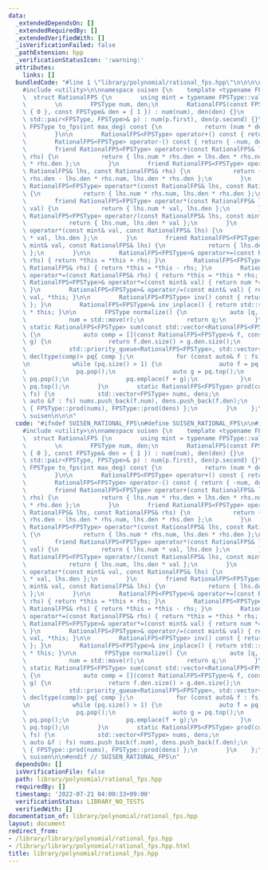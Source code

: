 ```yaml
---
data:
  _extendedDependsOn: []
  _extendedRequiredBy: []
  _extendedVerifiedWith: []
  _isVerificationFailed: false
  _pathExtension: hpp
  _verificationStatusIcon: ':warning:'
  attributes:
    links: []
  bundledCode: "#line 1 \"library/polynomial/rational_fps.hpp\"\n\n\n\n#include <queue>\n\
    #include <utility>\n\nnamespace suisen {\n    template <typename FPSType>\n  \
    \  struct RationalFPS {\n        using mint = typename FPSType::value_type;\n\
    \        \n        FPSType num, den;\n        RationalFPS(const FPSType& num =\
    \ { 0 }, const FPSType& den = { 1 }) : num(num), den(den) {}\n        RationalFPS(const\
    \ std::pair<FPSType, FPSType>& p) : num(p.first), den(p.second) {}\n\n       \
    \ FPSType to_fps(int max_deg) const {\n            return (num * den.inv(max_deg)).pre_inplace(max_deg);\n\
    \        }\n\n        RationalFPS<FPSType> operator+() const { return *this; }\n\
    \        RationalFPS<FPSType> operator-() const { return { -num, den }; }\n\n\
    \        friend RationalFPS<FPSType> operator+(const RationalFPS& lhs, const RationalFPS&\
    \ rhs) {\n            return { lhs.num * rhs.den + lhs.den * rhs.num, lhs.den\
    \ * rhs.den };\n        }\n        friend RationalFPS<FPSType> operator-(const\
    \ RationalFPS& lhs, const RationalFPS& rhs) {\n            return { lhs.num *\
    \ rhs.den - lhs.den * rhs.num, lhs.den * rhs.den };\n        }\n        friend\
    \ RationalFPS<FPSType> operator*(const RationalFPS& lhs, const RationalFPS& rhs)\
    \ {\n            return { lhs.num * rhs.num, lhs.den * rhs.den };\n        }\n\
    \        friend RationalFPS<FPSType> operator*(const RationalFPS& lhs, const mint&\
    \ val) {\n            return { lhs.num * val, lhs.den };\n        }\n        friend\
    \ RationalFPS<FPSType> operator/(const RationalFPS& lhs, const mint& val) {\n\
    \            return { lhs.num, lhs.den * val };\n        }\n        friend RationalFPS<FPSType>\
    \ operator*(const mint& val, const RationalFPS& lhs) {\n            return { lhs.num\
    \ * val, lhs.den };\n        }\n        friend RationalFPS<FPSType> operator/(const\
    \ mint& val, const RationalFPS& lhs) {\n            return { lhs.den * val, lhs.num\
    \ };\n        }\n\n        RationalFPS<FPSType>& operator+=(const RationalFPS&\
    \ rhs) { return *this = *this + rhs; }\n        RationalFPS<FPSType>& operator-=(const\
    \ RationalFPS& rhs) { return *this = *this - rhs; }\n        RationalFPS<FPSType>&\
    \ operator*=(const RationalFPS& rhs) { return *this = *this * rhs; }\n       \
    \ RationalFPS<FPSType>& operator*=(const mint& val) { return num *= val, *this;\
    \ }\n        RationalFPS<FPSType>& operator/=(const mint& val) { return den *=\
    \ val, *this; }\n\n        RationalFPS<FPSType> inv() const { return { den, num\
    \ }; }\n        RationalFPS<FPSType>& inv_inplace() { return std::swap(num, den),\
    \ * this; }\n\n        FPSType normalize() {\n            auto [q, r] = num.div_mod(den);\n\
    \            num = std::move(r);\n            return q;\n        }\n\n       \
    \ static RationalFPS<FPSType> sum(const std::vector<RationalFPS<FPSType>>& fs)\
    \ {\n            auto comp = [](const RationalFPS<FPSType>& f, const RationalFPS<FPSType>&\
    \ g) {\n                return f.den.size() > g.den.size();\n            };\n\
    \            std::priority_queue<RationalFPS<FPSType>, std::vector<RationalFPS<FPSType>>,\
    \ decltype(comp)> pq{ comp };\n            for (const auto& f : fs) pq.push(f);\n\
    \n            while (pq.size() > 1) {\n                auto f = pq.top();\n  \
    \              pq.pop();\n                auto g = pq.top();\n               \
    \ pq.pop();\n                pq.emplace(f + g);\n            }\n            return\
    \ pq.top();\n        }\n        static RationalFPS<FPSType> prod(const std::vector<RationalFPS<FPSType>>&\
    \ fs) {\n            std::vector<FPSType> nums, dens;\n            for (const\
    \ auto &f : fs) nums.push_back(f.num), dens.push_back(f.den);\n            return\
    \ { FPSType::prod(nums), FPSType::prod(dens) };\n        }\n    };\n} // namespace\
    \ suisen\n\n\n"
  code: "#ifndef SUISEN_RATIONAL_FPS\n#define SUISEN_RATIONAL_FPS\n\n#include <queue>\n\
    #include <utility>\n\nnamespace suisen {\n    template <typename FPSType>\n  \
    \  struct RationalFPS {\n        using mint = typename FPSType::value_type;\n\
    \        \n        FPSType num, den;\n        RationalFPS(const FPSType& num =\
    \ { 0 }, const FPSType& den = { 1 }) : num(num), den(den) {}\n        RationalFPS(const\
    \ std::pair<FPSType, FPSType>& p) : num(p.first), den(p.second) {}\n\n       \
    \ FPSType to_fps(int max_deg) const {\n            return (num * den.inv(max_deg)).pre_inplace(max_deg);\n\
    \        }\n\n        RationalFPS<FPSType> operator+() const { return *this; }\n\
    \        RationalFPS<FPSType> operator-() const { return { -num, den }; }\n\n\
    \        friend RationalFPS<FPSType> operator+(const RationalFPS& lhs, const RationalFPS&\
    \ rhs) {\n            return { lhs.num * rhs.den + lhs.den * rhs.num, lhs.den\
    \ * rhs.den };\n        }\n        friend RationalFPS<FPSType> operator-(const\
    \ RationalFPS& lhs, const RationalFPS& rhs) {\n            return { lhs.num *\
    \ rhs.den - lhs.den * rhs.num, lhs.den * rhs.den };\n        }\n        friend\
    \ RationalFPS<FPSType> operator*(const RationalFPS& lhs, const RationalFPS& rhs)\
    \ {\n            return { lhs.num * rhs.num, lhs.den * rhs.den };\n        }\n\
    \        friend RationalFPS<FPSType> operator*(const RationalFPS& lhs, const mint&\
    \ val) {\n            return { lhs.num * val, lhs.den };\n        }\n        friend\
    \ RationalFPS<FPSType> operator/(const RationalFPS& lhs, const mint& val) {\n\
    \            return { lhs.num, lhs.den * val };\n        }\n        friend RationalFPS<FPSType>\
    \ operator*(const mint& val, const RationalFPS& lhs) {\n            return { lhs.num\
    \ * val, lhs.den };\n        }\n        friend RationalFPS<FPSType> operator/(const\
    \ mint& val, const RationalFPS& lhs) {\n            return { lhs.den * val, lhs.num\
    \ };\n        }\n\n        RationalFPS<FPSType>& operator+=(const RationalFPS&\
    \ rhs) { return *this = *this + rhs; }\n        RationalFPS<FPSType>& operator-=(const\
    \ RationalFPS& rhs) { return *this = *this - rhs; }\n        RationalFPS<FPSType>&\
    \ operator*=(const RationalFPS& rhs) { return *this = *this * rhs; }\n       \
    \ RationalFPS<FPSType>& operator*=(const mint& val) { return num *= val, *this;\
    \ }\n        RationalFPS<FPSType>& operator/=(const mint& val) { return den *=\
    \ val, *this; }\n\n        RationalFPS<FPSType> inv() const { return { den, num\
    \ }; }\n        RationalFPS<FPSType>& inv_inplace() { return std::swap(num, den),\
    \ * this; }\n\n        FPSType normalize() {\n            auto [q, r] = num.div_mod(den);\n\
    \            num = std::move(r);\n            return q;\n        }\n\n       \
    \ static RationalFPS<FPSType> sum(const std::vector<RationalFPS<FPSType>>& fs)\
    \ {\n            auto comp = [](const RationalFPS<FPSType>& f, const RationalFPS<FPSType>&\
    \ g) {\n                return f.den.size() > g.den.size();\n            };\n\
    \            std::priority_queue<RationalFPS<FPSType>, std::vector<RationalFPS<FPSType>>,\
    \ decltype(comp)> pq{ comp };\n            for (const auto& f : fs) pq.push(f);\n\
    \n            while (pq.size() > 1) {\n                auto f = pq.top();\n  \
    \              pq.pop();\n                auto g = pq.top();\n               \
    \ pq.pop();\n                pq.emplace(f + g);\n            }\n            return\
    \ pq.top();\n        }\n        static RationalFPS<FPSType> prod(const std::vector<RationalFPS<FPSType>>&\
    \ fs) {\n            std::vector<FPSType> nums, dens;\n            for (const\
    \ auto &f : fs) nums.push_back(f.num), dens.push_back(f.den);\n            return\
    \ { FPSType::prod(nums), FPSType::prod(dens) };\n        }\n    };\n} // namespace\
    \ suisen\n\n#endif // SUISEN_RATIONAL_FPS\n"
  dependsOn: []
  isVerificationFile: false
  path: library/polynomial/rational_fps.hpp
  requiredBy: []
  timestamp: '2022-07-21 04:00:33+09:00'
  verificationStatus: LIBRARY_NO_TESTS
  verifiedWith: []
documentation_of: library/polynomial/rational_fps.hpp
layout: document
redirect_from:
- /library/library/polynomial/rational_fps.hpp
- /library/library/polynomial/rational_fps.hpp.html
title: library/polynomial/rational_fps.hpp
---
```

